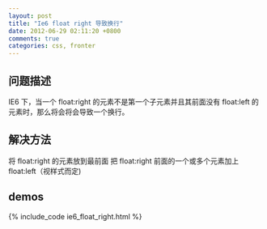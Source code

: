 ```yaml
---
layout: post
title: "Ie6 float right 导致换行"
date: 2012-06-29 02:11:20 +0800
comments: true
categories: css, fronter
---
```


## 问题描述

IE6 下，当一个 float:right 的元素不是第一个子元素并且其前面没有 float:left 的元素时，那么将会将会导致一个换行。

## 解决方法

将 float:right 的元素放到最前面
把 float:right 前面的一个或多个元素加上 float:left（视样式而定)

<!-- more -->

## demos

{% include_code ie6_float_right.html %}
